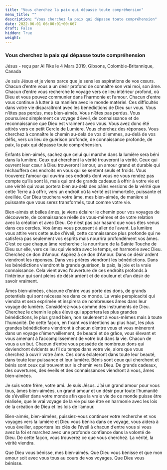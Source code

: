 ```yaml
---
title: "Vous cherchez la paix qui dépasse toute compréhension"
menu_title: ""
description: "Vous cherchez la paix qui dépasse toute compréhension"
date: 2022-06-01 06:00:01+00:667
draft: False
hidden: True
weight:
---
```

### Vous cherchez la paix qui dépasse toute compréhension

Jésus - reçu par Al Fike le 4 Mars 2019, Gibsons, Colombie-Britannique, Canada

Je suis Jésus et je viens parce que je sens les aspirations de vos cœurs. Chacun d’entre vous a un désir profond de connaître son vrai moi, son âme. Chacun d’entre vous recherche le voyage vers ce lieu intérieur profond, où Dieu et vous pouvez communier dans l’harmonie et l’amour. Chacun d’entre vous continue à lutter à sa manière avec le monde matériel. Ces difficultés dans votre vie disparaîtront avec les bénédictions de Dieu sur vous. Vous n’êtes pas perdus, mes bien-aimés. Vous n’êtes pas perdus. Vous poursuivez simplement ce voyage d’éveil, de connaissance et de reconnaissance que Dieu est vraiment avec vous. Vous avez donc été attirés vers ce petit Cercle de Lumière. Vous cherchez des réponses. Vous cherchez à connaître le chemin au-delà de vos dilemmes, au-delà de vos défis, vers un lieu de guérison profonde, de connaissance profonde, de paix, la paix qui dépasse toute compréhension.

Enfants bien-aimés, sachez que celui qui marche dans la lumière sera béni dans la lumière. Ceux qui cherchent la vérité trouveront la vérité. Ceux qui ouvrent leur cœur à Dieu trouveront l’amour, un amour grand et durable qui réchauffera ces endroits en vous qui se sentent seuls et froids. Vous trouverez l’amour qui ouvrira ces endroits dont vous ne vous rendez pas compte qu’ils sont là, mais qui ont de grands cadeaux à offrir à votre vie et une vérité qui vous portera bien au-delà des pâles versions de la vérité que cette Terre a à offrir, vers un endroit où la vérité est immortelle, puissante et éveillée. Car Dieu touchera votre âme, mes bien-aimés, de manière si puissante que vous serez transformés, tout comme votre vie.

Bien-aimés et belles âmes, je viens éclairer le chemin pour vos voyages de découverte, de connaissance réelle de vous-mêmes et de votre relation avec la création et avec Dieu. Ce n’est pas par hasard que vous êtes venus dans ces cercles. Vos âmes vous poussent à aller de l’avant. La lumière vous attire vers cette aube d’éveil, cette connaissance plus profonde qui ne satisfera pas seulement vos esprits mais nourrira profondément vos âmes. C’est ce que chaque âme recherche : la nourriture de la Sainte Touche de Dieu sur elle, vers ce lieu qui viendra avec le temps, en harmonie avec Dieu. Cherchez ce don d’Amour. Aspirez à ce don d’Amour. Dans ce désir ardent viendront les réponses. Dans vos prières viendront les bénédictions. Dans les bénédictions viendront la grande guérison, la paix, la joie et la vraie connaissance. Cela vient avec l’ouverture de ces endroits profonds à l’intérieur qui sont pleins de désir ardent et de douleur et d’un désir de savoir vraiment.

Âmes bien-aimées, chacune d’entre vous porte des dons, de grands potentiels qui sont nécessaires dans ce monde. La vraie perspicacité qui viendra et sera exprimée et inspirera de nombreuses âmes dans leur voyage de lumière. Considérez-vous comme des instruments de Dieu. Cherchez le chemin le plus élevé qui apportera les plus grandes bénédictions, le plus grand bien, non seulement à vous-mêmes mais à toute l’humanité. De cette façon, en fixant vos intentions au plus haut, les plus grandes bénédictions viendront à chacun d’entre vous et vous mèneront dans un voyage d’émerveillement, de beauté et de grâce, vous élevant et vous amenant à l’accomplissement de votre but dans la vie. Chacun de vous a un but. Chacun d’entre vous possède de nombreux dons qui deviendront évidents au fil du temps dans votre vie, alors que vous cherchez à ouvrir votre âme. Ces dons éclateront dans toute leur beauté, dans toute leur puissance et leur lumière. Bénis sont ceux qui cherchent et bénis sont ceux qui trouvent sur le chemin vers Dieu. De grands cadeaux, des ouvertures, des éveils et des connaissances viendront à vous, âmes bien-aimées.

Je suis votre frère, votre ami. Je suis Jésus. J’ai un grand amour pour vous tous, âmes bien-aimées, un grand amour et un désir pour toute l’humanité de s’éveiller dans votre monde afin que la vraie vie de ce monde puisse être réalisée, que le vrai voyage de la vie puisse être en harmonie avec les lois de la création de Dieu et les lois de l’amour.

Bien-aimés, bien-aimées, puissiez-vous continuer votre recherche et vos voyages vers la lumière et Dieu vous bénira dans ce voyage, vous aidera à vous éveiller, apportera les clés de l’éveil à chacun d’entre vous si vous avez la foi et marchez avec une profonde confiance dans la volonté de Dieu. De cette façon, vous trouverez ce que vous cherchez. La vérité, la vérité viendra.

Que Dieu vous bénisse, mes bien-aimés. Que Dieu vous bénisse et que mon amour soit avec vous tous au cours de vos voyages. Que Dieu vous bénisse.



